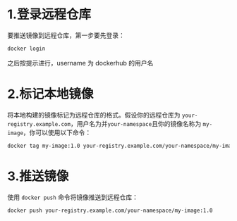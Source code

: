 # 1.登录远程仓库

要推送镜像到远程仓库，第一步要先登录：

```bash
docker login
```

之后按提示进行，username 为 dockerhub 的用户名

# 2.标记本地镜像

将本地构建的镜像标记为远程仓库的格式。假设你的远程仓库为 `your-registry.example.com`，用户名为并`your-namespace`且你的镜像名称为 `my-image`，你可以使用以下命令：

```bash
docker tag my-image:1.0 your-registry.example.com/your-namespace/my-image:1.0
```

# 3.推送镜像

使用 `docker push` 命令将镜像推送到远程仓库：

```bash
docker push your-registry.example.com/your-namespace/my-image:1.0
```
